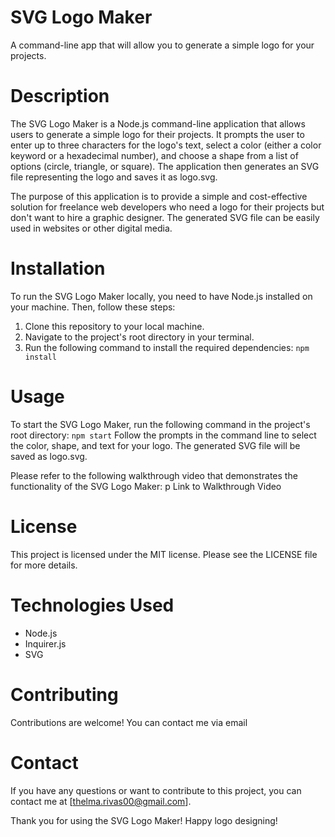 # SVG Logo Maker
A command-line app that will allow you to generate a simple logo for your projects.

# Description
The SVG Logo Maker is a Node.js command-line application that allows users to generate a simple logo for their projects. It prompts the user to enter up to three characters for the logo's text, select a color (either a color keyword or a hexadecimal number), and choose a shape from a list of options (circle, triangle, or square). The application then generates an SVG file representing the logo and saves it as logo.svg.

The purpose of this application is to provide a simple and cost-effective solution for freelance web developers who need a logo for their projects but don't want to hire a graphic designer. The generated SVG file can be easily used in websites or other digital media.


# Installation

To run the SVG Logo Maker locally, you need to have Node.js installed on your machine. Then, follow these steps:

1. Clone this repository to your local machine.
2. Navigate to the project's root directory in your terminal.
3. Run the following command to install the required dependencies: ``` npm install ``` 

# Usage

To start the SVG Logo Maker, run the following command in the project's root directory: ```npm start```
Follow the prompts in the command line to select the color, shape, and text for your logo. The generated SVG file will be saved as logo.svg.

Please refer to the following walkthrough video that demonstrates the functionality of the SVG Logo Maker:
p Link to Walkthrough Video


# License 

This project is licensed under the MIT license. Please see the LICENSE file for more details.

# Technologies Used
- Node.js
- Inquirer.js
- SVG

# Contributing
Contributions are welcome! You can contact me via email 

# Contact
If you have any questions or want to contribute to this project, you can contact me at [thelma.rivas00@gmail.com].

Thank you for using the SVG Logo Maker! Happy logo designing!
